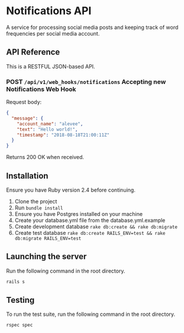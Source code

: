 # Notifications API

A service for processing social media posts and keeping track of word frequencies per social media account.

## API Reference

This is a RESTFUL JSON-based API.

### POST `/api/v1/web_hooks/notifications` Accepting new Notifications Web Hook

Request body:

```json
{
  "message": {
    "account_name": "alevee",
    "text": "Hello world!",
    "timestamp": "2018-08-18T21:00:11Z"
  }
}
```

Returns 200 OK when received.

## Installation

Ensure you have Ruby version 2.4 before continuing.

1. Clone the project
2. Run `bundle install`
3. Ensure you have Postgres installed on your machine
4. Create your database.yml file from the database.yml.example
5. Create development database `rake db:create && rake db:migrate`
6. Create test database `rake db:create RAILS_ENV=test && rake db:migrate RAILS_ENV=test`

## Launching the server

Run the following command in the root directory.

```bash
rails s
```

## Testing

To run the test suite, run the following command in the root directory.

```bash
rspec spec
```